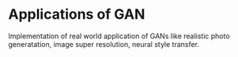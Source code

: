 # Applications of GAN

Implementation of real world application of GANs like realistic photo generatation, image super resolution, neural style transfer.

